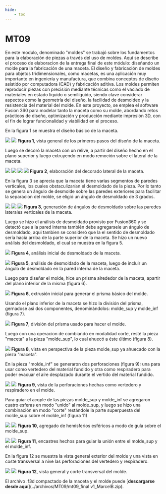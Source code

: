 ```yaml
---
hide:
    - toc
---
```


# MT09
En este modulo, denominado "moldes" se trabajó sobre los fundamentos para la elaboración de piezas a través del uso de moldes. 
Aquí se describe el proceso de elaboracion de la entrega final de este módulo: diseñando un molde para la fabricación de una maceta. 
El diseño y fabricación de moldes para objetos tridimensionales, como macetas, es una aplicación muy importante en ingeniería y manufactura, que combina conceptos de diseño asistido por computadora (CAD) y fabricación aditiva. Los moldes permiten reproducir piezas con precisión mediante técnicas como el vaciado de materiales en estado líquido o semilíquido, siendo clave considerar aspectos como la geometría del diseño, la facilidad de desmoldeo y la resistencia del material del molde. En este proyecto, se emplea el software Fusion 360 para modelar tanto la maceta como su molde, abordando retos prácticos de diseño, optimización y producción mediante impresión 3D, con el fin de lograr funcionalidad y viabilidad en el proceso.

En  la figura 1 se muestra el diseño básico de la maceta. 


![](../images/MT09/fig1a.png)
![](../images/MT09/fig1b.png)
**Figura 1**, vista general de los primeros pasos del diseño de la maceta.  

Luego se decoró la maceta con un relive, a partir del diseño hecho en el plano superior y luego extruyendo en modo remoción sobre el lateral de la maceta. 

![](../images/MT09/fig2a.png)
![](../images/MT09/fig2b.png)
![](../images/MT09/fig2c.png)
![](../images/MT09/fig2d.png)
**Figura 2**, elaboración del decorado lateral de la maceta.

En la figura 3 se aprecia que la maceta tiene varias segmentos de paredes verticales, los cuales obstaculizarían el desmoldado de la pieza. Por lo tanto se genera un ángulo de desmolde sobre las paredes exteriores para facilitar la separacion del molde, se eligió un ángulo de desmoldado de 3 grados. 

![](../images/MT09/fig3a.png)
![](../images/MT09/fig3b.png)
![](../images/MT09/fig3c.png)
**Figura 3**, generación de ángulos de desmoldado sobre las paredes laterales verticales de la maceta.

Luego se hizo el análisis de desmoldado provisto por Fusion360 y se detectó que a la pared interna también debe agregarsele un ángulo de desmoldado, aqui tambien se consideró que la el sentido de desmoldado sería hacia arriba de la parte superior de la maceta. Se hizo un nuevo análisis del desmoldado, el cual se muestra en la figura 5. 

![](../images/MT09/fig4.png)
**Figura 4**, análisis inicial de desmoldado de la maceta.

![](../images/MT09/fig5.png)
**Figura 5**, análisis de desmoldado de la maceta, luego de incluir un ángulo de desmoldado en la pared interna de la maceta.


Luego para diseñar el molde, hice un prisma alrededor de la maceta, apartir del plano inferior de la misma (figura 6). 

![](../images/MT09/fig6.png)
**Figura 6**, extrusión inicial para generar el prisma básico del molde.

Usando el plano inferior de la maceta se hizo la división del prisma, gernadose asi dos componentes, denominándolos: molde_sup y molde_inf (figura 7). 

![](../images/MT09/fig7.png)
**Figura 7**, división del prisma usado para hacer el molde.

Luego con una operacion de combiando en modalidad corte, resté la pieza "maceta" a la pieza "molde_sup", lo cual ahuecó a éste último (figura 8). 

![](../images/MT09/fig8.png)
**Figura 8**, vista en perspectiva de la pieza molde_sup ya ahuecado con la pieza "maceta". 

En la pieza "molde_inf" se generaron dos perforaciones (figura 9): una para usar como vertedero del material fundido y otra como respiradero para poder evacuar el aíre desplazado durante el vertido del material fundido. 

![](../images/MT09/fig9a.png)
![](../images/MT09/fig9b.png)
**Figura 9**, vista de la perforaciones hechas como vertedero y respiradero en el molde. 

Para guiar el acople de las piezas molde_sup y molde_inf se agregaron cuatro esferas en modo "unido" al molde_sup, y luego se hizo una combinación en modo "corte" restándole la parte superpuesta del molde_sup sobre el molde_inf (figura 11)

![](../images/MT09/fig10a.png)
![](../images/MT09/fig10b.png)
**Figura 10**, agregado de hemisferios esféricos a modo de guía sobre el molde_sup. 


![](../images/MT09/fig11a.png)
![](../images/MT09/fig11b.png)
**Figura 11**, encastres hechos para guiar la unión entre el molde_sup y el molde_inf. 

En la figura 12 se muestra la vista general exterior del molde y una vista en coste transversal a nive las perforaciones del vertedero y respiradero. 


![](../images/MT09/fig12a.png)
![](../images/MT09/fig12b.png)
**Figura 12**, vista general y corte transversal del molde. 


El archivo .f3d compactado de la maceta y el molde puede  [**descargarse desde aquí**](../archivos/MT09/mt09_final v1_MarcelB.zip). 





